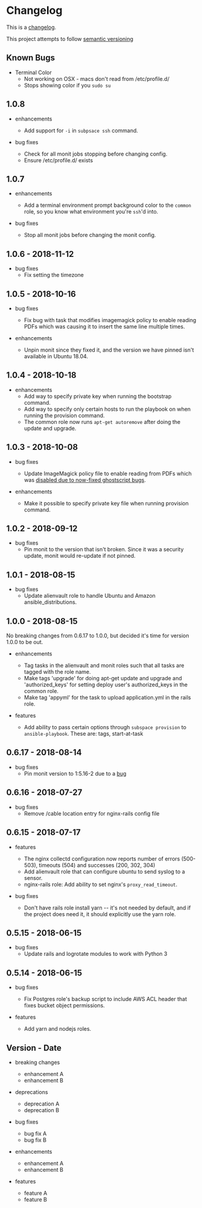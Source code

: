 # Changelog

This is a [changelog](https://keepachangelog.com/en/0.3.0/).

This project attempts to follow [semantic versioning](https://semver.org/)

## Known Bugs

* Terminal Color
  * Not working on OSX - macs don't read from /etc/profile.d/
  * Stops showing color if you `sudo su`

## 1.0.8

* enhancements
  * Add support for `-i` in `subpsace ssh` command.

* bug fixes
  * Check for all monit jobs stopping before changing config.
  * Ensure /etc/profile.d/ exists

## 1.0.7

* enhancements
  * Add a terminal environment prompt background color to the `common` role, so you know what environment you're `ssh`'d into.

* bug fixes
  * Stop all monit jobs before changing the monit config.

## 1.0.6 - 2018-11-12

* bug fixes
  * Fix setting the timezone

## 1.0.5 - 2018-10-16

* bug fixes
  * Fix bug with task that modifies imagemagick policy to enable reading PDFs
    which was causing it to insert the same line multiple times.

* enhancements
  * Unpin monit since they fixed it, and the version we have pinned isn't available in Ubuntu 18.04.

## 1.0.4 - 2018-10-18

* enhancements
  * Add way to specify private key when running the bootstrap command.
  * Add way to specify only certain hosts to run the playbook on when running the
    provision command.
  * The common role now runs `apt-get autoremove` after doing the update and upgrade.

## 1.0.3 - 2018-10-08

* bug fixes
  * Update ImageMagick policy file to enable reading from PDFs which was
    [disabled due to now-fixed ghostscript bugs](https://launchpad.net/ubuntu/+source/imagemagick/8:6.8.9.9-7ubuntu5.13).

* enhancements
  * Make it possible to specify private key file when running provision command.

## 1.0.2 - 2018-09-12

* bug fixes
  * Pin monit to the version that isn't broken. Since it was a security update,
    monit would re-update if not pinned.

## 1.0.1 - 2018-08-15

* bug fixes
  * Update alienvault role to handle Ubuntu and Amazon ansible\_distributions.

## 1.0.0 - 2018-08-15

No breaking changes from 0.6.17 to 1.0.0, but decided it's time for version
1.0.0 to be out.

* enhancements
  * Tag tasks in the alienvault and monit roles such that all tasks are tagged
    with the role name.
  * Make tags 'upgrade' for doing apt-get update and upgrade and
    'authorized\_keys' for setting deploy user's authorized\_keys in the common
    role.
  * Make tag 'appyml' for the task to upload application.yml in the rails role.

* features
  * Add ability to pass certain options through `subspace provision` to
    `ansible-playbook`. These are: tags, start-at-task

## 0.6.17 - 2018-08-14

* bug fixes
  * Pin monit version to 1:5.16-2 due to a [bug](https://bugs.launchpad.net/ubuntu/+source/monit/+bug/1786910)

## 0.6.16 - 2018-07-27

* bug fixes
  * Remove /cable location entry for nginx-rails config file

## 0.6.15 - 2018-07-17

* features
  * The nginx collectd configuration now reports number of errors (500-503),
    timeouts (504) and successes (200, 302, 304)
  * Add alienvault role that can configure ubuntu to send syslog to a sensor.
  * nginx-rails role: Add ability to set nginx's `proxy_read_timeout`.

* bug fixes
  * Don't have rails role install yarn -- it's not needed by default, and if the
    project does need it, it should explicitly use the yarn role.

## 0.5.15 - 2018-06-15

* bug fixes
  * Update rails and logrotate modules to work with Python 3

## 0.5.14 - 2018-06-15

* bug fixes
  * Fix Postgres role's backup script to include AWS ACL header that fixes
    bucket object permissions.

* features
  * Add yarn and nodejs roles.

## Version - Date

* breaking changes
  * enhancement A
  * enhancement B

* deprecations
  * deprecation A
  * deprecation B

* bug fixes
  * bug fix A
  * bug fix B

* enhancements
  * enhancement A
  * enhancement B

* features
  * feature A
  * feature B
